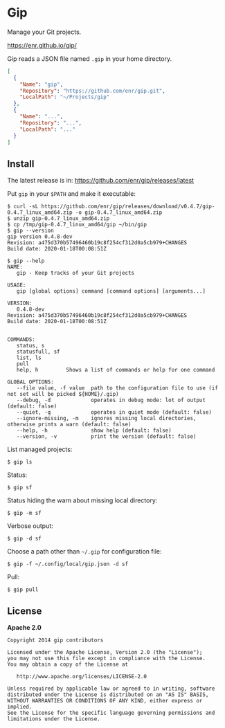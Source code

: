 # Gip

Manage your Git projects.

https://enr.github.io/gip/

Gip reads a JSON file named `.gip` in your home directory.

```json
[
  {
    "Name": "gip",
    "Repository": "https://github.com/enr/gip.git",
    "LocalPath": "~/Projects/gip"
  },
  {
    "Name": "...",
    "Repository": "...",
    "LocalPath": "..."
  }
]
```

## Install

The latest release is in: https://github.com/enr/gip/releases/latest

Put `gip` in your `$PATH` and make it executable:

```
$ curl -sL https://github.com/enr/gip/releases/download/v0.4.7/gip-0.4.7_linux_amd64.zip -o gip-0.4.7_linux_amd64.zip
$ unzip gip-0.4.7_linux_amd64.zip
$ cp /tmp/gip-0.4.7_linux_amd64/gip ~/bin/gip
$ gip --version
gip version 0.4.8-dev
Revision: a475d370b57496460b19c8f254cf312d0a5cb979+CHANGES
Build date: 2020-01-18T00:08:51Z

$ gip --help
NAME:
   gip - Keep tracks of your Git projects

USAGE:
   gip [global options] command [command options] [arguments...]

VERSION:
   0.4.8-dev
Revision: a475d370b57496460b19c8f254cf312d0a5cb979+CHANGES
Build date: 2020-01-18T00:08:51Z


COMMANDS:
   status, s       
   statusfull, sf  
   list, ls        
   pull            
   help, h         Shows a list of commands or help for one command

GLOBAL OPTIONS:
   --file value, -f value  path to the configuration file to use (if not set will be picked ${HOME}/.gip)
   --debug, -d             operates in debug mode: lot of output (default: false)
   --quiet, -q             operates in quiet mode (default: false)
   --ignore-missing, -m    ignores missing local directories, otherwise prints a warn (default: false)
   --help, -h              show help (default: false)
   --version, -v           print the version (default: false)

```

List managed projects:

```
$ gip ls
```

Status:

```
$ gip sf
```

Status hiding the warn about missing local directory:

```
$ gip -m sf
```

Verbose output:

```
$ gip -d sf
```

Choose a path other than `~/.gip` for configuration file:

```
$ gip -f ~/.config/local/gip.json -d sf
```

Pull:

```
$ gip pull
```


## License

**Apache 2.0**

```
Copyright 2014 gip contributors

Licensed under the Apache License, Version 2.0 (the "License");
you may not use this file except in compliance with the License.
You may obtain a copy of the License at

   http://www.apache.org/licenses/LICENSE-2.0

Unless required by applicable law or agreed to in writing, software
distributed under the License is distributed on an "AS IS" BASIS,
WITHOUT WARRANTIES OR CONDITIONS OF ANY KIND, either express or implied.
See the License for the specific language governing permissions and
limitations under the License.
```
